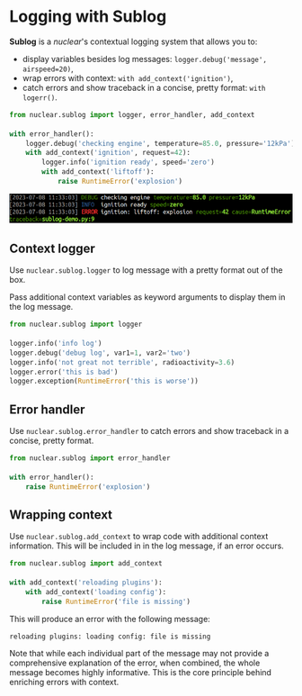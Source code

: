 # Logging with Sublog
**Sublog** is a *nuclear*'s contextual logging system that allows you to:
  
- display variables besides log messages: `logger.debug('message', airspeed=20)`,
- wrap errors with context: `with add_context('ignition')`,
- catch errors and show traceback in a concise, pretty format: `with  logerr()`.

```python
from nuclear.sublog import logger, error_handler, add_context

with error_handler():
    logger.debug('checking engine', temperature=85.0, pressure='12kPa')
    with add_context('ignition', request=42):
        logger.info('ignition ready', speed='zero')
        with add_context('liftoff'):
            raise RuntimeError('explosion')
```

![sublog demo](https://github.com/igrek51/nuclear/blob/master/docs/img/sublog-demo.png?raw=true)

## Context logger
Use `nuclear.sublog.logger` to log message with a pretty format out of the box.

Pass additional context variables as keyword arguments to display them in the log message.

```python
from nuclear.sublog import logger

logger.info('info log')
logger.debug('debug log', var1=1, var2='two')
logger.info('not great not terrible', radioactivity=3.6)
logger.error('this is bad')
logger.exception(RuntimeError('this is worse'))
```

## Error handler
Use `nuclear.sublog.error_handler` to catch errors and show traceback in a concise, pretty format.

```python
from nuclear.sublog import error_handler

with error_handler():
    raise RuntimeError('explosion')
```

## Wrapping context
Use `nuclear.sublog.add_context` to wrap code with additional context information.
This will be included in in the log message, if an error occurs.

```python
from nuclear.sublog import add_context

with add_context('reloading plugins'):
    with add_context('loading config'):
        raise RuntimeError('file is missing')
```
This will produce an error with the following message:
```
reloading plugins: loading config: file is missing
```

Note that while each individual part of the message may not provide a comprehensive explanation of the error,
when combined, the whole message becomes highly informative.
This is the core principle behind enriching errors with context.
